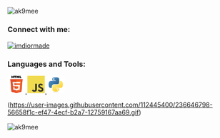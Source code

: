 <p align="left"> <img src="https://komarev.com/ghpvc/?username=ak9mee&label=Profile%20views&color=0e75b6&style=flat" alt="ak9mee" /> </p>

<h3 align="left">Connect with me:</h3>
<p align="left">
<a href="https://instagram.com/imdiormade" target="blank"><img align="center" src="https://raw.githubusercontent.com/rahuldkjain/github-profile-readme-generator/master/src/images/icons/Social/instagram.svg" alt="imdiormade" height="30" width="40" /></a>
</p>

<h3 align="left">Languages and Tools:</h3>
<p align="left"> <a href="https://www.w3.org/html/" target="_blank" rel="noreferrer"> <img src="https://raw.githubusercontent.com/devicons/devicon/master/icons/html5/html5-original-wordmark.svg" alt="html5" width="40" height="40"/> </a> <a href="https://developer.mozilla.org/en-US/docs/Web/JavaScript" target="_blank" rel="noreferrer"> <img src="https://raw.githubusercontent.com/devicons/devicon/master/icons/javascript/javascript-original.svg" alt="javascript" width="40" height="40"/> </a> <a href="https://www.python.org" target="_blank" rel="noreferrer"> <img src="https://raw.githubusercontent.com/devicons/devicon/master/icons/python/python-original.svg" alt="python" width="40" height="40"/> </a> </p>

(https://user-images.githubusercontent.com/112445400/236646798-56658f1c-ef47-4ecf-b2a7-12759167aa69.gif)

<p><img align="center" src="https://github-readme-stats.vercel.app/api/top-langs?username=ak9mee&show_icons=true&locale=en&layout=compact" alt="ak9mee" /></p>
